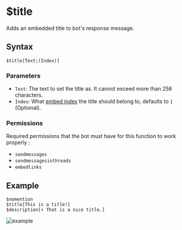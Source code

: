 # $title
Adds an embedded title to bot's response message.

## Syntax
```
$title[Text;(Index)]
```

### Parameters
- `Text`: The text to set the title as. It cannot exceed more than 256 characters.
- `Index`: What [embed index](../resources/embedIndexes.md) the title should belong to, defaults to `1` (Optional).

### Permissions
Required permissions that the bot must have for this function to work properly :
- `sendmessages`
- `sendmessagesinthreads`
- `embedlinks`

## Example
```
$nomention
$title[This is a title!]
$description[⬆️ That is a nice title.]
```
![example](https://user-images.githubusercontent.com/69215413/123186040-4c310b00-d465-11eb-99b1-6c43828c8ddb.png)
